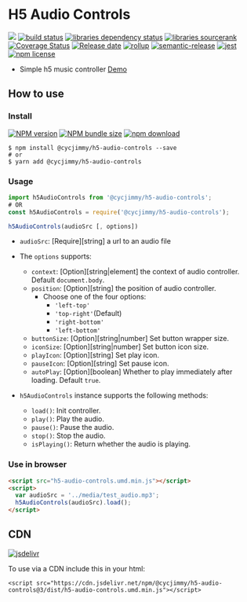 # H5 Audio Controls
![][workflows-badge-image]
[![build status][travis-image]][travis-url]
[![libraries dependency status][libraries-status-image]][libraries-status-url]
[![libraries sourcerank][libraries-sourcerank-image]][libraries-sourcerank-url]
[![Coverage Status][coverage-image]][coverage-url]
[![Release date][release-date-image]][release-url]
[![rollup][rollup-image]][rollup-url]
[![semantic-release][semantic-image]][semantic-url]
[![jest][jest-image]][jest-url]
[![npm license][license-image]][download-url]

* Simple h5 music controller [Demo][github-pages-url]

## How to use
### Install
[![NPM version][npm-image]][npm-url]
[![NPM bundle size][npm-bundle-size-image]][npm-url]
[![npm download][download-image]][download-url]

```shell
$ npm install @cycjimmy/h5-audio-controls --save
# or
$ yarn add @cycjimmy/h5-audio-controls
```

### Usage
```javascript
import h5AudioControls from '@cycjimmy/h5-audio-controls';
# OR
const h5AudioControls = require('@cycjimmy/h5-audio-controls');
```

```javascript
h5AudioControls(audioSrc [, options])
```

* `audioSrc`: [Require][string] a url to an audio file
* The `options` supports:
  * `context`: [Option][string|element] the context of audio controller. Default `document.body`.
  * `position`: [Option][string] the position of audio controller.
    * Choose one of the four options:
      * `'left-top'`
      * `'top-right'`(Default)
      * `'right-bottom'`
      * `'left-bottom'`
  * `buttonSize`: [Option][string|number] Set button wrapper size.
  * `iconSize`: [Option][string|number] Set button icon size.
  * `playIcon`: [Option][string] Set play icon.
  * `pauseIcon`: [Option][string] Set pause icon.
  * `autoPlay`: [Option][boolean] Whether to play immediately after loading. Default `true`.

* `h5AudioControls` instance supports the following methods:
  * `load()`: Init controller.
  * `play()`: Play the audio.
  * `pause()`: Pause the audio.
  * `stop()`: Stop the audio.
  * `isPlaying()`: Return whether the audio is playing.

### Use in browser
```html
<script src="h5-audio-controls.umd.min.js"></script>
<script>
  var audioSrc = '../media/test_audio.mp3';
  h5AudioControls(audioSrc).load();
</script>
```

## CDN
[![jsdelivr][jsdelivr-image]][jsdelivr-url]

To use via a CDN include this in your html:
```text
<script src="https://cdn.jsdelivr.net/npm/@cycjimmy/h5-audio-controls@3/dist/h5-audio-controls.umd.min.js"></script>
```

<!-- Links: -->
[npm-image]: https://img.shields.io/npm/v/@cycjimmy/h5-audio-controls
[npm-url]: https://npmjs.org/package/@cycjimmy/h5-audio-controls
[npm-bundle-size-image]: https://img.shields.io/bundlephobia/min/@cycjimmy/h5-audio-controls

[download-image]: https://img.shields.io/npm/dt/@cycjimmy/h5-audio-controls
[download-url]: https://npmjs.org/package/@cycjimmy/h5-audio-controls

[jsdelivr-image]: https://img.shields.io/jsdelivr/npm/hy/@cycjimmy/h5-audio-controls
[jsdelivr-url]: https://www.jsdelivr.com/package/npm/@cycjimmy/h5-audio-controls

[workflows-badge-image]: https://github.com/cycjimmy/h5-audio-controls/workflows/Test%20CI/badge.svg
[travis-image]: https://img.shields.io/travis/cycjimmy/h5-audio-controls
[travis-url]: https://travis-ci.org/cycjimmy/h5-audio-controls

[libraries-status-image]: https://img.shields.io/librariesio/release/npm/@cycjimmy/h5-audio-controls
[libraries-sourcerank-image]: https://img.shields.io/librariesio/sourcerank/npm/@cycjimmy/h5-audio-controls
[libraries-status-url]: https://libraries.io/github/cycjimmy/h5-audio-controls
[libraries-sourcerank-url]: https://libraries.io/npm/@cycjimmy%2Fh5-audio-controls

[coverage-image]: https://img.shields.io/coveralls/github/cycjimmy/h5-audio-controls
[coverage-url]: https://coveralls.io/github/cycjimmy/h5-audio-controls

[release-date-image]: https://img.shields.io/github/release-date/cycjimmy/h5-audio-controls
[release-url]: https://github.com/cycjimmy/h5-audio-controls/releases

[rollup-image]: https://img.shields.io/github/package-json/dependency-version/cycjimmy/h5-audio-controls/dev/rollup
[rollup-url]: https://github.com/rollup/rollup

[semantic-image]: https://img.shields.io/badge/%20%20%F0%9F%93%A6%F0%9F%9A%80-semantic--release-e10079.svg
[semantic-url]: https://github.com/semantic-release/semantic-release

[jest-image]: https://img.shields.io/badge/tested_with-jest-99424f.svg
[jest-url]: https://github.com/facebook/jest

[license-image]: https://img.shields.io/npm/l/@cycjimmy/h5-audio-controls

[github-pages-url]: https://cycjimmy.github.io/h5-audio-controls/
